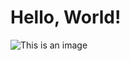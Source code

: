 # Hello, World!

![This is an image](https://eoimages.gsfc.nasa.gov/images/imagerecords/0/885/modis_wonderglobe_lrg.jpg)

